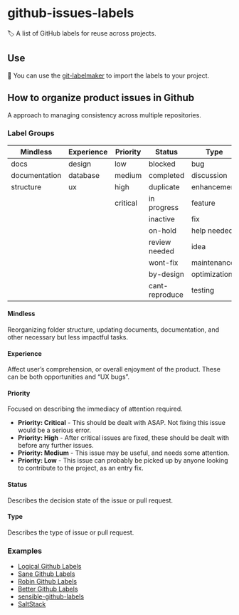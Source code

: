 # github-issues-labels
:label: A list of GitHub labels for reuse across projects.

## Use
:rocket: You can use the [git-labelmaker](https://github.com/himynameisdave/git-labelmaker) to import the labels to your project.

## How to organize product issues in Github
A approach to managing consistency across multiple repositories.

### Label Groups
Mindless      | Experience | Priority | Status    | Type 
--------      | --------   | ------   | ------    | -- 
docs          | design     | low      | blocked   | bug
documentation | database   | medium   | completed | discussion
structure     | ux         | high     | duplicate | enhancement
|             |            | critical | in progress | feature
|            |             |          | inactive  | fix
|            |             |          | on-hold   | help needed
|            |             |          | review needed | idea
|            |             |          | wont-fix   | maintenance
|            |             |          | by-design  | optimization
|            |             |          | cant-reproduce | testing

#### Mindless
Reorganizing folder structure, updating documents, documentation, and other necessary but less impactful tasks.

#### Experience
Affect user’s comprehension, or overall enjoyment of the product. These can be both opportunities and “UX bugs”.

#### Priority
Focused on describing the immediacy of attention required.
* **Priority: Critical** - This should be dealt with ASAP. Not fixing this issue would be a serious error.
* **Priority: High** - After critical issues are fixed, these should be dealt with before any further issues.
* **Priority: Medium** - This issue may be useful, and needs some attention.
* **Priority: Low** - This issue can probably be picked up by anyone looking to contribute to the project, as an entry fix.

#### Status
Describes the decision state of the issue or pull request.

#### Type
Describes the type of issue or pull request.

### Examples
* [Logical Github Labels](https://seantrane.com/posts/logical-colorful-github-labels-18230/)
* [Sane Github Labels](https://medium.com/@dave_lunny/sane-github-labels-c5d2e6004b63)
* [Robin Github Labels](https://robinpowered.com/blog/best-practice-system-for-organizing-and-tagging-github-issues)
* [Better Github Labels](https://blog.adam-marsden.co.uk/better-github-labels-f1360b43e0a7)
* [sensible-github-labels](https://github.com/Relequestual/sensible-github-labels)
* [SaltStack](https://docs.saltproject.io/en/latest/topics/development/labels.html)
